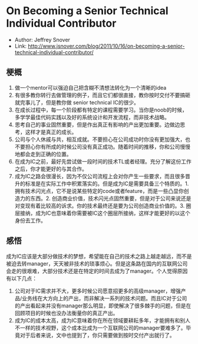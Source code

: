 # On Becoming a Senior Technical Individual Contributor

* Author: Jeffrey Snover
* Link: http://www.jsnover.com/blog/2011/10/16/on-becoming-a-senior-technical-individual-contributor/

## 梗概
1. 做一个mentor可以强迫自己把含糊不清想法转化为一个清晰的idea
2. 有很多教你转行去做管理的例子，而且它们都很直接，教你按时交付不要搞砸就完事儿了，但是教你做 senior technical IC的很少。
3. 在成长过程中，每一个阶段都有特定的课程需要学习。当你是noob的时候，多学学最佳代码实践以及好的系统设计和开发流程，而非技术战略。
4. 思考自己的事业固然重要，但是作出真正有影响的产出更加重要。边做边思考，这样才是真正的成长。
5. 公司与个人休戚与共，相互成就。不要担心在公司成功时你没有更加强大，也不要担心你有所成的时候公司没有真正成功。随着时间的推移，你和公司慢慢地都会走到正确的位置。
6. 在成为IC之前，最好先尝试做一段时间的技术TL或者经理。充分了解这份工作之后，你才能更好的与其合作。
7. 成为IC之路会很漫长，因为不仅公司流程上会对你产生一些要求，而且很多晋升的标准是在实际工作中积累落实的。但是成为IC是需要具备三个特质的。1. 拥有技术闪光点，它不是说某些特定的code或者feature，而是一些凸显你创造力的东西。2. 创造商业价值，技术闪光点固然重要，但是对于公司来说还是对变现有着比较高的诉求。你的技术最终还是要为公司创造商业价值的。3. 圈层接纳，成为IC也意味着你需要被IC这个圈层所接纳，这样才能更好的以这个身份去工作。

## 感悟
成为IC应该是大部分做技术的梦想，希望能在自己的技术之路上越走越远，而不是被迫去转manager，天天被非技术的琐事烦心。但是这条路在国内的互联网公司会走的很艰难，大部分技术还是在特定的时间去成为了manager。个人觉得原因有以下几点：
1. 公司对于IC需求并不大，更多时候公司愿意招更多的高级manager，增强产品/业务线在大方向上的产出，而非解决一系列的技术问题。而且IC对于公司的产出看起来并没有manager那么明显，即使解决了很多棘手的问题，但是在回顾项目的时候也没办法衡量你的真正产出。
2. 成为IC的成本太高，成为IC意味着你在所在领域要耕耘多年，才能拥有和别人不一样的技术视野，这个成本比成为一个互联网公司的manager要难多了。毕竟对于后者来说，文中也提到了，你只需要做到按时交付产出就行了。
